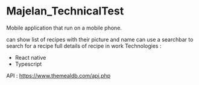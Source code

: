 # Majelan_TechnicalTest

Mobile application that run on a mobile phone.

can show list of recipes with their picture and name
can use a searchbar to search for a recipe
full details of recipe in work
Technologies : 
- React native
- Typescript

API : https://www.themealdb.com/api.php

